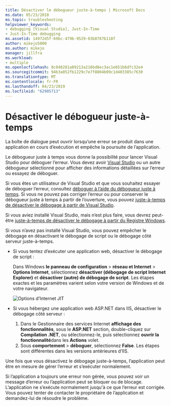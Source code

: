 ```yaml
---
title: Désactiver le débogueur juste-à-temps | Microsoft Docs
ms.date: 05/23/2018
ms.topic: troubleshooting
helpviewer_keywords:
- debugging [Visual Studio], Just-In-Time
- Just-In-Time debugging
ms.assetid: 14972d5f-69bc-479b-9529-03b8787b118f
author: mikejo5000
ms.author: mikejo
manager: jillfra
ms.workload:
- multiple
ms.openlocfilehash: 8c848281a89213a216bd8ec3ac1e651b6dfc32e4
ms.sourcegitcommit: 94b3a052fb1229c7e7f8804b09c1d403385c7630
ms.translationtype: MT
ms.contentlocale: fr-FR
ms.lasthandoff: 04/23/2019
ms.locfileid: "62905713"
---
```

# <a name="disable-the-just-in-time-debugger"></a>Désactiver le débogueur juste-à-temps

La boîte de dialogue peut ouvrir lorsqu’une erreur se produit dans une application en cours d’exécution et empêche la poursuite de l’application.

Le débogueur juste à temps vous donne la possibilité pour lancer Visual Studio pour déboguer l’erreur. Vous devez avoir [Visual Studio](http://visualstudio.microsoft.com) ou un autre débogueur sélectionné pour afficher des informations détaillées sur l’erreur ou essayez de déboguer.

Si vous êtes un utilisateur de Visual Studio et que vous souhaitez essayer de déboguer l’erreur, consultez [déboguer à l’aide du débogueur juste à temps](../debugger/debug-using-the-just-in-time-debugger.md). Si vous ne pouvez pas corriger l’erreur ou pour conserver le débogueur juste à temps à partir de l’ouverture, vous pouvez [juste-à-temps de désactiver le débogage à partir de Visual Studio](debug-using-the-just-in-time-debugger.md#BKMK_Enabling).

Si vous aviez installé Visual Studio, mais n’est plus faire, vous devrez peut-être [juste-à-temps de désactiver le débogage à partir du Registre Windows](debug-using-the-just-in-time-debugger.md#disable-just-in-time-debugging-from-the-windows-registry).

Si vous n’avez pas installé Visual Studio, vous pouvez empêcher le débogage en désactivant le débogage de script ou le débogage côté serveur juste-à-temps.

- Si vous tentez d’exécuter une application web, désactiver le débogage de script :

  Dans Windows **le panneau de configuration** > **réseau et Internet** > **Options Internet**, sélectionnez **désactiver (débogage de script Internet Explorer)** et **désactiver (autre) de débogage de script**. Les étapes exactes et les paramètres varient selon votre version de Windows et de votre navigateur.

  ![Options d’Internet JIT](../debugger/media/jitinternetoptions.png "options JIT internet")

- Si vous hébergez une application web ASP.NET dans IIS, désactiver le débogage côté serveur :

  1. Dans le Gestionnaire des services Internet **affichage des fonctionnalités**, sous le **ASP.NET** section, double-cliquez sur **Compilation .NET**, ou sélectionnez-le, puis sélectionnez **ouvrir la fonctionnalité**dans les **Actions** volet.
  1. Sous **comportement** > **déboguer**, sélectionnez **False**. Les étapes sont différentes dans les versions antérieures d’IIS.

Une fois que vous désactivez le débogage juste-à-temps, l’application peut être en mesure de gérer l’erreur et s’exécuter normalement.

Si l’application a toujours une erreur non gérée, vous pouvez voir un message d’erreur ou l’application peut se bloquer ou de blocage. L’application ne s’exécute normalement jusqu'à ce que l’erreur est corrigée. Vous pouvez tenter de contacter le propriétaire de l’application et demandez-lui de résoudre le problème.
